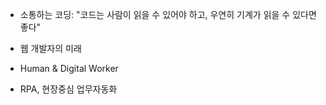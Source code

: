 * 소통하는 코딩: "코드는 사람이 읽을 수 있어야 하고, 우연히 기계가 읽을 수 있다면 좋다"

* 웹 개발자의 미래
* Human & Digital Worker
* RPA, 현장중심 업무자동화

